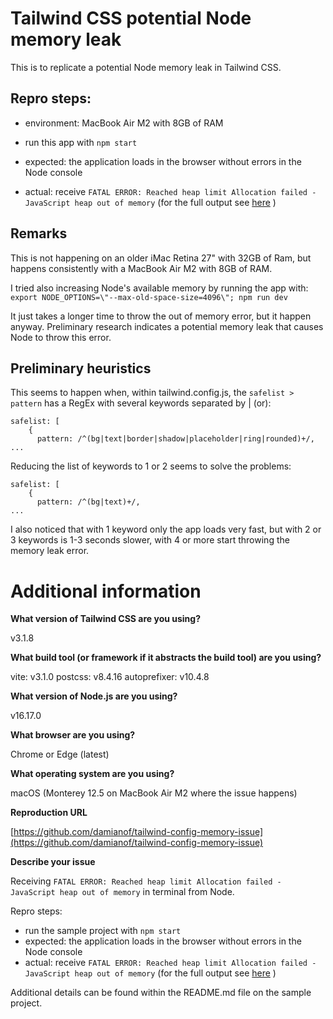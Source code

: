 # Tailwind CSS potential Node memory leak

This is to replicate a potential Node memory leak in Tailwind CSS.

## Repro steps:

- environment: MacBook Air M2 with 8GB of RAM

- run this app with `npm start`
- expected: the application loads in the browser without errors in the Node console
- actual: receive `FATAL ERROR: Reached heap limit Allocation failed - JavaScript heap out of memory` (for the full output see [here](node-error.txt) )

## Remarks

This is not happening on an older iMac Retina 27" with 32GB of Ram, but happens consistently with a MacBook Air M2 with 8GB of RAM.

I tried also increasing Node's available memory by running the app with:
```export NODE_OPTIONS=\"--max-old-space-size=4096\"; npm run dev```

It just takes a longer time to throw the out of memory error, but it happen anyway.
Preliminary research indicates a potential memory leak that causes Node to throw this error.


## Preliminary heuristics


This seems to happen when, within tailwind.config.js, the `safelist > pattern` has a RegEx with several keywords separated by | (or):

```
safelist: [
    {
      pattern: /^(bg|text|border|shadow|placeholder|ring|rounded)+/,
...
```

Reducing the list of keywords to 1 or 2 seems to solve the problems:

```
safelist: [
    {
      pattern: /^(bg|text)+/,
...
```

I also noticed that with 1 keyword only the app loads very fast, but with 2 or 3 keywords is 1-3 seconds slower, with 4 or more start throwing the memory leak error.


# Additional information

**What version of Tailwind CSS are you using?**

v3.1.8

**What build tool (or framework if it abstracts the build tool) are you using?**

vite: v3.1.0
postcss: v8.4.16
autoprefixer: v10.4.8

**What version of Node.js are you using?**

v16.17.0

**What browser are you using?**

Chrome or Edge (latest)

**What operating system are you using?**

macOS (Monterey 12.5 on MacBook Air M2 where the issue happens)

**Reproduction URL**

[https://github.com/damianof/tailwind-config-memory-issue](https://github.com/damianof/tailwind-config-memory-issue)

**Describe your issue**

Receiving `FATAL ERROR: Reached heap limit Allocation failed - JavaScript heap out of memory` in terminal from Node.

Repro steps:
- run the sample project with `npm start`
- expected: the application loads in the browser without errors in the Node console
- actual: receive `FATAL ERROR: Reached heap limit Allocation failed - JavaScript heap out of memory` (for the full output see [here](https://github.com/damianof/tailwind-config-memory-issue/blob/main/node-error.txt) )

Additional details can be found within the README.md file on the sample project.